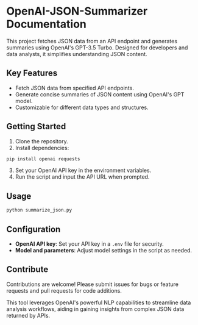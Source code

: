 
# OpenAI-JSON-Summarizer Documentation

This project fetches JSON data from an API endpoint and generates summaries using OpenAI's GPT-3.5 Turbo. Designed for developers and data analysts, it simplifies understanding JSON content.

## Key Features
- Fetch JSON data from specified API endpoints.
- Generate concise summaries of JSON content using OpenAI's GPT model.
- Customizable for different data types and structures.

## Getting Started
1. Clone the repository.
2. Install dependencies: 
```bash
pip install openai requests
```
3. Set your OpenAI API key in the environment variables.
4. Run the script and input the API URL when prompted.

## Usage
```python
python summarize_json.py
```

## Configuration
- **OpenAI API key**: Set your API key in a `.env` file for security.
- **Model and parameters**: Adjust model settings in the script as needed.

## Contribute
Contributions are welcome! Please submit issues for bugs or feature requests and pull requests for code additions.

This tool leverages OpenAI's powerful NLP capabilities to streamline data analysis workflows, aiding in gaining insights from complex JSON data returned by APIs.
